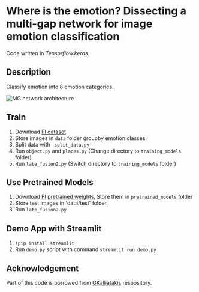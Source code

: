 # Where is the emotion? Dissecting a multi-gap network for image emotion classification 
Code written in *Tensorflow.keras*

## Description
Classify emotion into 8 emotion categories.

![MG network architecture](https://github.com/lucinda-lim/Image-Emotion-Classification/blob/master/assets/image.PNG)

## Train
1. Download [FI dataset](https://www.cs.rochester.edu/u/qyou/deepemotion/) 
2. Store images in `data` folder groupby emotion classes.
2. Split data with `'split_data.py'`
3. Run `object.py` and `places.py` (Change directory to `training_models` folder)
4. Run `late_fusion2.py` (Switch directory to `training_models` folder)

## Use Pretrained Models 
1. Download [FI pretrained weights](https://drive.google.com/drive/folders/1Gm5fyY8bthkENOsTxR9oe08r15wc7vyV?usp=sharing), Store them in `pretrained_models` folder
2. Store test images in 'data/test' folder.
3. Run `late_fusion2.py`

## Demo App with Streamlit
1. `!pip install streamlit`
2. Run `demo.py` script with command `streamlit run demo.py`

## Acknowledgement
Part of this code is borrowed from [GKalliatakis](https://github.com/GKalliatakis/Keras-VGG16-places365) respository.
